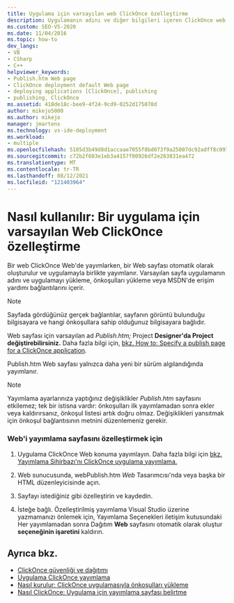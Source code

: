 ```yaml
---
title: Uygulama için varsayılan web ClickOnce özelleştirme
description: Uygulamanın adını ve diğer bilgileri içeren ClickOnce web uygulaması yayımlarken oluşturulan Web sayfası hakkında bilgi edinebilirsiniz.
ms.custom: SEO-VS-2020
ms.date: 11/04/2016
ms.topic: how-to
dev_langs:
- VB
- CSharp
- C++
helpviewer_keywords:
- Publish.htm Web page
- ClickOnce deployment default Web page
- deploying applications [ClickOnce], publishing
- publishing, ClickOnce
ms.assetid: 418de18c-bee9-4f24-9cd9-0252d175070d
author: mikejo5000
ms.author: mikejo
manager: jmartens
ms.technology: vs-ide-deployment
ms.workload:
- multiple
ms.openlocfilehash: 5185d3b49d8d1accaae7055f8bd073f9a25007dc92adff8c0978de957a55c284
ms.sourcegitcommit: c72b2f603e1eb3a4157f00926df2e263831ea472
ms.translationtype: MT
ms.contentlocale: tr-TR
ms.lasthandoff: 08/12/2021
ms.locfileid: "121403964"
---
```

# <a name="how-to-customize-the-default-web-page-for-a-clickonce-application"></a>Nasıl kullanılır: Bir uygulama için varsayılan Web ClickOnce özelleştirme
Bir web ClickOnce Web'de yayımlarken, bir Web sayfası otomatik olarak oluşturulur ve uygulamayla birlikte yayımlanır. Varsayılan sayfa uygulamanın adını ve uygulamayı yükleme, önkoşulları yükleme veya MSDN'de erişim yardımı bağlantılarını içerir.

> [!NOTE]
> Sayfada gördüğünüz gerçek bağlantılar, sayfanın görüntü bulunduğu bilgisayara ve hangi önkoşullara sahip olduğunuz bilgisayara bağlıdır.

 Web sayfası için varsayılan ad *Publish.htm;* Project **Designer'da Project değiştirebilirsiniz.** Daha fazla bilgi için, [bkz. How to: Specify a publish page for a ClickOnce application](../deployment/how-to-specify-a-publish-page-for-a-clickonce-application.md).

 Publish.htm Web sayfası yalnızca daha yeni bir sürüm algılandığında yayımlanır.

> [!NOTE]
> Yayımlama ayarlarınıza yaptığınız  değişiklikler *Publish.htm* sayfasını etkilemez; tek bir istisna vardır: önkoşulları ilk yayımlamadan sonra ekler veya kaldırırsanız, önkoşul listesi artık doğru olmaz. Değişiklikleri yansıtmak için önkoşul bağlantısının metnini düzenlemeniz gerekir.

### <a name="to-customize-the-publish-web-page"></a>Web'i yayımlama sayfasını özelleştirmek için

1. Uygulama ClickOnce Web konuma yayımlayın. Daha fazla bilgi için [bkz. Yayımlama Sihirbazı'nı ClickOnce uygulama yayımlama.](../deployment/how-to-publish-a-clickonce-application-using-the-publish-wizard.md)

2. Web sunucusunda, webPublish.htm *Web* Tasarımcısı'nda veya başka bir HTML düzenleyicisinde açın.

3. Sayfayı istediğiniz gibi özelleştirin ve kaydedin.

4. İsteğe bağlı. Özelleştirilmiş yayımlama Visual Studio üzerine yazmamanızı önlemek için, Yayımlama Seçenekleri iletişim kutusundaki Her yayımlamadan sonra Dağıtım **Web** sayfasını otomatik olarak oluştur **seçeneğinin işaretini** kaldırın.

## <a name="see-also"></a>Ayrıca bkz.
- [ClickOnce güvenliği ve dağıtımı](../deployment/clickonce-security-and-deployment.md)
- [Uygulama ClickOnce yayımlama](../deployment/publishing-clickonce-applications.md)
- [Nasıl kurulur: ClickOnce uygulamasıyla önkoşulları yükleme](../deployment/how-to-install-prerequisites-with-a-clickonce-application.md)
- [Nasıl ClickOnce: Uygulama için yayımlama sayfası belirtme](../deployment/how-to-specify-a-publish-page-for-a-clickonce-application.md)